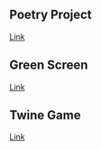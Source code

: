 ## Poetry Project 

[Link](https://cledes33.github.io/)

## Green Screen 

[Link](https://youtu.be/EXWyOE4bZZE) 

## Twine Game

[Link](https://twinery.org/2/#!/stories/092697d0-da6b-4e6a-8b3a-015b7148468e/test/68ea417a-8c37-4f45-a2eb-29a50ab35171)



